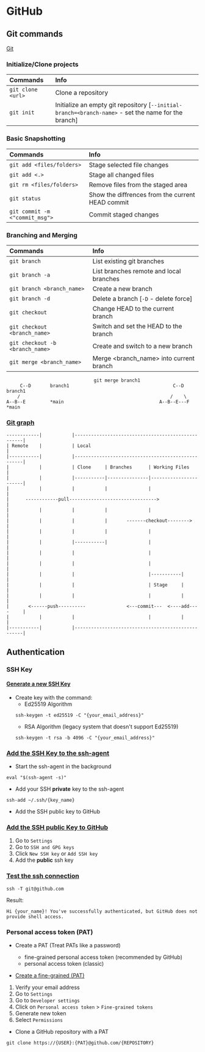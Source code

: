 # GitHub


## Git commands
[Git](https://git-scm.com/docs)

### Initialize/Clone projects

| Commands   | Info
|:-----------|:-----
|```git clone <url>``` | Clone a repository
|```git init``` | Initialize an empty git repository [```--initial-branch=<branch-name>``` - set the name for the branch]


### Basic Snapshotting


| Commands   | Info
|:-----------|:-----
|```git add <files/folders>``` | Stage selected file changes
|```git add <.>``` | Stage all changed files
|```git rm <files/folders>``` | Remove files from the staged area
|```git status``` | Show the diffrences from the current HEAD commit
|```git commit -m <"commit_msg">``` | Commit staged changes


### Branching and Merging


| Commands   | Info
|:-----------|:-----
|```git branch``` | List existing git branches
|```git branch -a``` | List branches remote and local branches
|```git branch <branch_name>``` | Create a new branch
|```git branch -d``` | Delete a branch [```-D``` - delete force]
|```git checkout``` | Change HEAD to the current branch
|```git checkout <branch_name>``` | Switch and set the HEAD to the branch
|```git checkout -b <branch_name>``` | Create and switch to a new branch
|```git merge <branch_name>``` | Merge <branch_name> into current branch

```
                                git merge branch1
     C--D       branch1                                      C--D       branch1
    /                                                       /    \
A--B--E         *main                                   A--B--E---F     *main
```


### [Git graph](https://en.wikipedia.org/wiki/Git#Data_structures)
```
------------|           |---------------------------------------------------|
| Remote    |           | Local                                             |
|-----------|           |---------------------------------------------------|
|           |           | Clone     | Branches      | Working Files         |
|           |           |-----------|---------------|-----------------------|
|           |           |           |               |                       |
|      ------------pull-------------------------------->                    |
|           |           |           |               |                       |
|           |           |           |       -------checkout-------->        |
|           |           |           |               |                       |
|           |           |-----------|               |                       |
|           |           |                           |                       |
|           |           |                           |                       |
|           |           |                           |-----------|           |
|           |           |                           | Stage     |           |
|           |           |                           |           |           |
|       <------push----------               <---commit---  <----add----     |
|           |           |                           |           |           |
|-----------|           |---------------------------------------------------|
```

## Authentication
### SSH Key
#### [Generate a new SSH Key](https://docs.github.com/en/authentication/connecting-to-github-with-ssh/generating-a-new-ssh-key-and-adding-it-to-the-ssh-agent#generating-a-new-ssh-key)
- Create key with the command:
    - Ed25519 Algorithm
  ```
  ssh-keygen -t ed25519 -C "{your_email_address}"
  ```
    - RSA Algorithm (legacy system that doesn't support Ed25519)
    ```
    ssh-keygen -t rsa -b 4096 -C "{your_email_address}"
    ```



### [Add the SSH Key to the ssh-agent](https://docs.github.com/en/authentication/connecting-to-github-with-ssh/generating-a-new-ssh-key-and-adding-it-to-the-ssh-agent#adding-your-ssh-key-to-the-ssh-agent)
- Start the ssh-agent in the background
```
eval "$(ssh-agent -s)"
```
- Add your SSH **private** key to the ssh-agent
```
ssh-add ~/.ssh/{key_name}
```
- Add the SSH public key to GitHub

### [Add the SSH public Key to GitHub](https://docs.github.com/en/authentication/connecting-to-github-with-ssh/adding-a-new-ssh-key-to-your-github-account#adding-a-new-ssh-key-to-your-account)
1. Go to ```Settings```
1. Go to ```SSH and GPG keys```
1. Click ```New SSH key``` or ```Add SSH key```
1. Add the **public** ssh key

### [Test the ssh connection](https://docs.github.com/en/authentication/connecting-to-github-with-ssh/testing-your-ssh-connection)
```
ssh -T git@github.com
```

Result:
```
Hi {your_name}! You've successfully authenticated, but GitHub does not provide shell access.
```


### Personal access token (PAT)
- Create a PAT (Treat PATs like a password)
    - fine-grained personal access token (recommended by GitHub)
    - personal access token (classic)

- [Create a fine-grained (PAT)](https://docs.github.com/en/authentication/keeping-your-account-and-data-secure/managing-your-personal-access-tokens#creating-a-fine-grained-personal-access-token)

1. Verify your email address
1. Go to ```Settings```
1. Go to ```Developer settings```
1. Click on ```Personal access token``` > ```Fine-grained tokens```
1. Generate new token
1. Select ```Permissions```


- Clone a GitHub repository with a PAT
```
git clone https://{USER}:{PAT}@github.com/{REPOSITORY}
```
